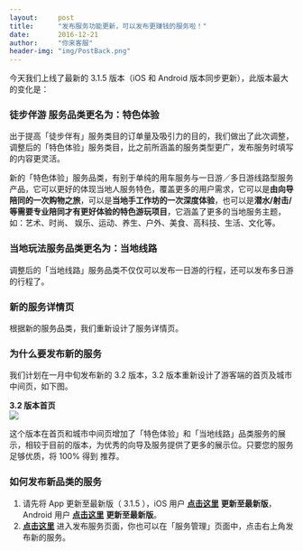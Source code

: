 ```yaml
---
layout:     post
title:      "发布服务功能更新，可以发布更赚钱的服务啦！"
date:       2016-12-21
author:     "你来客服"
header-img: "img/PostBack.png"
---
```


今天我们上线了最新的 3.1.5 版本（iOS 和 Android 版本同步更新），此版本最大的变化是：  

### 徒步伴游 服务品类更名为：特色体验 
出于提高「徒步伴有」服务类目的订单量及吸引力的目的，我们做出了此次调整，调整后的「特色体验」服务类目，比之前所涵盖的服务类型更广，发布服务时填写的内容更灵活。

新的「特色体验」服务品类，有别于单纯的用车服务与一日游／多日游线路型服务产品，它可以更好的体现当地人服务特色，覆盖更多的用户需求，它可以是**由向导陪同的一次购物之旅**，可以是**当地手工作坊的一次深度体验**，也可以是**潜水/射击/等需要专业陪同才有更好体验的特色游玩项目**，它涵盖了更多的当地服务主题，如：艺术、时尚、 娱乐、运动、养生、户外、美食、高科技、生活、文化等。

### 当地玩法服务品类更名为：当地线路
调整后的「当地线路」服务品类不仅仅可以发布一日游的行程，还可以发布多日游的行程了。

### 新的服务详情页
根据新的服务品类，我们重新设计了服务详情页。

### 为什么要发布新的服务
我们计划在一月中旬发布新的 3.2 版本，3.2 版本重新设计了游客端的首页及城市中间页，如下图。

**3.2 版本首页**  
![](https://file.nilai.com/3.2首页.png)

这个版本在首页和城市中间页增加了「特色体验」和「当地线路」品类服务的展示，相较于目前的版本，为优秀的向导及服务提供了更多的展示位。只要您的服务足够优质，将 100% 得到
推荐。  

### 如何发布新品类的服务
1. 请先将 App 更新至最新版（ 3.1.5 ），iOS 用户 [**点击这里**](www.nilai.com)  **更新至最新版**，Android 用户 [**点击这里**](www.nilai.com)  **更新至最新版**。
2.  [**点击这里**](www.nilai.com)  进入发布服务页面，你也可以在「服务管理」页面中，点击右上角发布新的服务。
